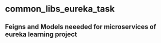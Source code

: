 # common_libs_eureka_task

## Feigns and Models neeeded for microservices of eureka learning project
